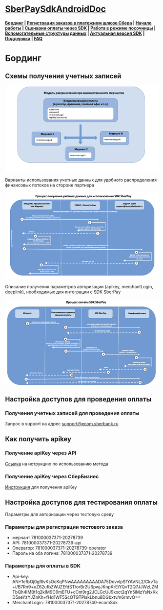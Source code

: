# [SberPaySdkAndroidDoc](https://sdkpay.github.io/SberPaySdkAndroidDoc/)

#### [Бординг](https://sdkpay.github.io/SberPaySdkAndroidDoc/boarding) | [Регистрация заказов в платежном шлюзе Сбера](https://sdkpay.github.io/SberPaySdkAndroidDoc/order_registration) | [Начало работы](https://sdkpay.github.io/SberPaySdkAndroidDoc/start) | [Сценарии оплаты через SDK](https://sdkpay.github.io/SberPaySdkAndroidDoc/payment_script) | [Работа в режиме посочницы](https://sdkpay.github.io/SberPaySdkAndroidDoc/sandbox_mode) | [Вспомогательные структуры данных](https://sdkpay.github.io/SberPaySdkAndroidDoc/data_structures) | [Актуальная версия SDK](https://sdkpay.github.io/SberPaySdkAndroidDoc/version) | [Поддержка](https://sdkpay.github.io/SberPaySdkAndroidDoc/support) | [FAQ](https://sdkpay.github.io/SberPaySdkAndroidDoc/faq)

# Бординг

## Схемы получения учетных записей

![Схема взаимодействия](/docs/assets/img/scheme.png)

Варианты использования учетных данных для удобного распределения финансовых потоков на стороне партнера

![Учетные данные](/docs/assets/img/scheme-creds.png)

Описание получения параметров авторизации (apikey, merchantLogin, deeplink), необходимых для интеграции с SDK SberPay

![Процесс оплаты](/docs/assets/img/scheme-payment.png)

## Настройка доступов для проведения оплаты

### Получения учетных записей для проведения оплаты﻿

Запрос в support на адрес support@ecom.sberbank.ru

## Как получить apikey

### Получение apiKey через API

[Ссылка](https://ecomtest.sberbank.ru/doc#tag/changePasswordServices/operation/generateApiKey) на иструкцию по использованию метода

### Получение apiKey через СберБизнес

[Инструкция](https://developers.sber.ru/docs/assets/files/apikey-2712ab7639c827586f0304625dcddef5.pdf) для получения apiKey

## Настройка доступов для тестирования оплаты

Параметры для авторизации через тестовую среду

### Параметры для регистрации тестового заказа

- мерчант 781000037371-20278739
- API: 781000037371-20278739-api
- Оператор: 781000037371-20278739-operator
- Пароль на оба логина: 781000037371-20278739

### Параметры для оплаты в SDK

- Api-key: AN+1efbOj0gRlvKsOcKqPNwAAAAAAAAADA75DovvlpSfYAVNL2/CkvTa+i/B7Rn9+uZ62ufbZWJZEfdST/orBr2U6pwjJKnpKrEiYQvT2Q7JJWzLZMTbQh4IMBt1q2kIM9C9mEFU+cCm9rg2JCLGcUJ9kxct2qYn5iMzYsNxKkD5seYzYJZnKh+fHd1WF5ScQTGTPlskLbnu8DGbxtv/n6rmvQ==
- MerchantLogin: 781000037371-20278740-ecomSdk
 
